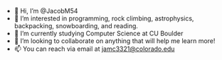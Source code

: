 - 👋 Hi, I’m @JacobM54
- 👀 I’m interested in programming, rock climbing, astrophysics, backpacking, snowboarding, and reading.
- 🌱 I’m currently studying Computer Science at CU Boulder
- 💞️ I’m looking to collaborate on anything that will help me learn more!
- 📫 You can reach via email at jamc3321@colorado.edu

<!---
JacobM54/JacobM54 is a ✨ special ✨ repository because its `README.md` (this file) appears on your GitHub profile.
You can click the Preview link to take a look at your changes.
--->
